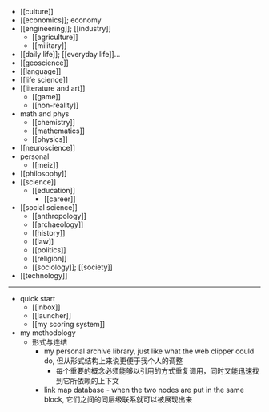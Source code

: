 - [[culture]]
- [[economics]]; economy
- [[engineering]]; [[industry]]
    - [[agriculture]]
    - [[military]]
- [[daily life]]; [[everyday life]]...
- [[geoscience]]
- [[language]]
- [[life science]]
- [[literature and art]]
    - [[game]]
    - [[non-reality]]
- math and phys
    - [[chemistry]]
    - [[mathematics]]
    - [[physics]]
- [[neuroscience]]
- personal
    - [[meiz]]
- [[philosophy]]
- [[science]]
    - [[education]]
        - [[career]]
- [[social science]]
    - [[anthropology]]
    - [[archaeology]]
    - [[history]]
    - [[law]]
    - [[politics]]
    - [[religion]]
    - [[sociology]]; [[society]]
- [[technology]]
- ---
- quick start
    - [[inbox]]
    - [[launcher]]
    - [[my scoring system]]
- my methodology
    - 形式与连结
        - my personal archive library, just like what the web clipper could do, 但从形式结构上来说更便于我个人的调整
            - 每个重要的概念必须能够以引用的方式重复调用，同时又能迅速找到它所依赖的上下文
        - link map database - when the two nodes are put in the same block, 它们之间的同层级联系就可以被展现出来
